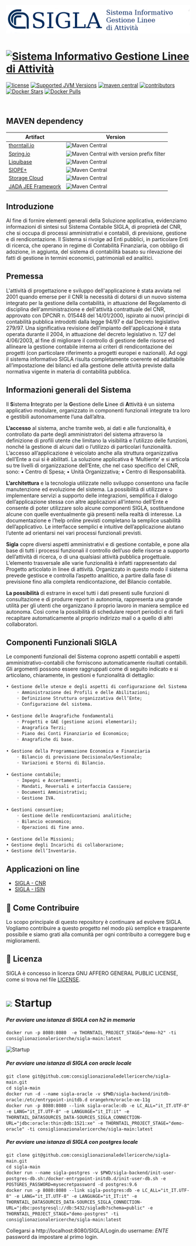 # [![Sistema Informativo Gestione Linee di Attività](https://github.com/consiglionazionaledellericerche/sigla-main/blob/master/docs/logo-git.png)](https://contab.cnr.it/SIGLANG)
# [![Sistema Informativo Gestione Linee di Attività](https://github.com/consiglionazionaledellericerche/sigla-main/blob/master/docs/screenshot/main.png)](https://contab.cnr.it/SIGLANG)

[![license](https://img.shields.io/badge/License-AGPL%20v3-blue.svg?logo=gnu&style=for-the-badge)](https://github.com/consiglionazionaledellericerche/sigla-main/blob/master/LICENSE)
[![Supported JVM Versions](https://img.shields.io/badge/JVM-8-brightgreen.svg?style=for-the-badge&logo=Java)](https://openjdk.java.net/install/)
[![maven central](https://img.shields.io/maven-central/v/it.cnr.si.sigla/sigla-parent.svg?logo=apache-maven&style=for-the-badge)](https://mvnrepository.com/artifact/it.cnr.si.sigla/sigla-parent)
[![contributors](https://img.shields.io/github/contributors/consiglionazionaledellericerche/sigla-main.svg?logo=github&style=for-the-badge)](https://github.com/consiglionazionaledellericerche/sigla-main/contributors/)
[![Docker Stars](https://img.shields.io/docker/stars/consiglionazionalericerche/sigla-main.svg?logo=docker&style=for-the-badge)](https://hub.docker.com/r/consiglionazionalericerche/sigla-main/)
[![Docker Pulls](https://img.shields.io/docker/pulls/consiglionazionalericerche/sigla-main.svg?logo=docker&style=for-the-badge)](https://hub.docker.com/r/consiglionazionalericerche/sigla-main/)

[![<Build doc Status>](https://circleci.com/gh/consiglionazionaledellericerche/sigla-main.svg?style=svg)](https://app.circleci.com/pipelines/github/consiglionazionaledellericerche/sigla-main)
[![<docs>](https://circleci.com/gh/consiglionazionaledellericerche/sigla-main.svg?style=shield)](https://consiglionazionaledellericerche.github.io/sigla-main)

## MAVEN dependency
|Artifact| Version |
|---|---|
|[thorntail.io](https://thorntail.io/)| ![Maven Central](https://img.shields.io/maven-central/v/io.thorntail/bom-all/2.7.0.Final.svg?style=for-the-badge)|
|[Spring.io](https://spring.io/)| ![Maven Central with version prefix filter](https://img.shields.io/maven-central/v/org.springframework/spring-context/5.1.8.RELEASE.svg?logo=spring&style=for-the-badge) |
|[Liquibase](https://www.liquibase.org/) | ![Maven Central](https://img.shields.io/maven-central/v/org.liquibase/liquibase-core/3.5.3.svg?style=for-the-badge)|
|[SIOPE+](https://github.com/consiglionazionaledellericerche/siopeplus) | ![Maven Central](https://img.shields.io/maven-central/v/it.cnr.si/siopeplus.svg?style=for-the-badge)|
|[Storage Cloud](https://github.com/consiglionazionaledellericerche/storage-cloud) | ![Maven Central](https://img.shields.io/maven-central/v/it.cnr.si.storage/storage-cloud/2.0.2.svg?style=for-the-badge)|
|[JADA JEE Framework](https://github.com/consiglionazionaledellericerche/jada) | ![Maven Central](https://img.shields.io/maven-central/v/it.cnr.si/jada.svg?style=for-the-badge)|
 
## Introduzione
Al fine di fornire elementi generali della Soluzione applicativa, evidenziamo informazioni di sintesi sul Sistema Contabile SIGLA, di proprietà del CNR, che si occupa di processi amministrativi e contabili, di previsione, gestione e di rendicontazione. Il Sistema si rivolge ad Enti pubblici, in particolare Enti di ricerca, che operano in regime di Contabilità Finanziaria, con obbligo di adozione, in aggiunta, del sistema di contabilità basato su rilevazione dei fatti di gestione in termini economici, patrimoniali ed analitici.

## Premessa
L'attività di progettazione e sviluppo dell'applicazione è stata avviata nel 2001 quando emerse per il CNR la necessità di dotarsi di un nuovo sistema integrato per la gestione della contabilità, in attuazione del Regolamento di disciplina dell'amministrazione e dell'attività contrattuale del CNR, approvato con DPCNR n. 015448 del 14/01/2000, ispirato ai nuovi principi di contabilità pubblica introdotti dalla legge 94/97 e dal Decreto legislativo 279/97.
Una significativa revisione dell'impianto dell'applicazione è stata operata durante il 2004, in attuazione del decreto legislativo n. 127 del 4/06/2003, al fine di migliorare il controllo di gestione delle risorse ed allineare la gestione contabile interna ai criteri di rendicontazione dei progetti (con particolare riferimento a progetti europei e nazionali).
Ad oggi il sistema informativo SIGLA risulta completamente coerente ed adattabile all’impostazione dei bilanci ed alla gestione delle attività previste dalla normativa vigente in materia di contabilità pubblica.

## Informazioni generali del Sistema 
Il **S**istema **I**ntegrato per la **G**estione delle **L**inee di **A**ttività è un sistema applicativo modulare, organizzato in componenti funzionali integrate tra loro e gestibili autonomamente l’una dall’altra.

**L’accesso** al sistema, anche tramite web, ai dati e alle funzionalità, è controllato da parte degli amministratori del sistema attraverso la definizione di profili utente che limitano la visibilità e l’utilizzo delle funzioni, nonché la gestione di alcuni dati o l’utilizzo di particolari funzionalità. L’accesso all’applicazione è veicolato anche alla struttura organizzativa dell’Ente a cui si è abilitati.
La soluzione applicativa è ‘Multiente’ e si articola su tre livelli di organizzazione dell’Ente, che nel caso specifico del CNR, sono:
    • Centro di Spesa;
    • Unità Organizzativa;
    • Centro di Responsabilità.

**L’architettura** e la tecnologia utilizzate nello sviluppo consentono una facile manutenzione ed evoluzione del sistema. La possibilità di utilizzare o implementare servizi a supporto delle integrazioni, semplifica il dialogo dell’applicazione stessa con altre applicazioni all’interno dell’Ente e consente di poter utilizzare solo alcune componenti SIGLA, sostituendone alcune con quelle eventualmente già presenti nella realtà di interesse. La documentazione e l’help online previsti completano la semplice usabilità dell’applicativo.
Le interfacce semplici e intuitive dell’applicazione aiutano l’utente ad orientarsi nei vari processi funzionali previsti.

**Sigla** copre diversi aspetti amministrativi e di gestione contabile, e pone alla base di tutti i processi funzionali il controllo dell’uso delle risorse a supporto dell’attività di ricerca, o di una qualsiasi attività pubblica progettuale. L’elemento trasversale alle varie funzionalità è infatti rappresentato dal Progetto articolato in linee di attività.
Organizzato in questo modo il sistema prevede gestisce e controlla l’aspetto analitico, a partire dalla fase di previsione fino alla completa rendicontazione, del Bilancio contabile.

**La possibilità** di estrarre in excel tutti i dati presenti sulle funzioni di consultazione e di produrre report in autonomia, rappresenta una grande utilità per gli utenti che organizzano il proprio lavoro in maniera semplice ed autonoma. Così come la possibilità di schedulare report periodici e di farli recapitare automaticamente al proprio indirizzo mail o a quello di altri collaboratori.

## Componenti Funzionali SIGLA 

Le componenti funzionali del Sistema coprono aspetti contabili e aspetti amministrativo-contabili che forniscono automaticamente risultati contabili. Gli argomenti possono essere raggruppati come di seguito indicato e si articolano, chiaramente, in gestioni e funzionalità di dettaglio:

    • Gestione delle utenze e degli aspetti di configurazione del Sistema
        ◦ Amministrazione dei Profili e delle Abilitazioni;
        ◦ Definizione Struttura organizzativa dell’Ente;
        ◦ Configurazione del sistema.

    • Gestione delle Anagrafiche fondamentali
        ◦ Progetti e GAE (gestione azioni elementari);
        ◦ Anagrafica Terzi;
        ◦ Piano dei Conti Finanziario ed Economico;
        ◦ Anagrafiche di base.

    • Gestione della Programmazione Economica e Finanziaria
        ◦ Bilancio di previsione Decisionale/Gestionale;
        ◦ Variazioni e Storni di Bilancio.

    • Gestione contabile;
        ◦ Impegni e Accertamenti;
        ◦ Mandati, Reversali e interfaccia Cassiere;
        ◦ Documenti Amministrativi;
        ◦ Gestione IVA.

    • Gestioni consuntive;
        ◦ Gestione delle rendicontazioni analitiche;
        ◦ Bilancio economico;
        ◦ Operazioni di fine anno.

    • Gestione delle Missioni;
    • Gestione degli Incarichi di collaborazione;
    • Gestione dell’Inventario.

## Applicazioni on line

* [SIGLA - CNR](https://contab.cnr.it/SIGLANG)
* [SIGLA - ISIN](https://isin.cnr.it)

## 👏 Come Contribuire 

Lo scopo principale di questo repository è continuare ad evolvere SIGLA. Vogliamo contribuire a questo progetto nel modo più semplice e trasparente possibile e siamo grati alla comunità per ogni contribuito a correggere bug e miglioramenti.

## 📄 Licenza

SIGLA è concesso in licenza GNU AFFERO GENERAL PUBLIC LICENSE, come si trova nel file [LICENSE][l].

[l]: https://github.com/consiglionazionaledellericerche/cool-jconon/blob/master/LICENSE

# <img src="https://www.docker.com/sites/default/files/d8/2019-07/Moby-logo.png" width=80> Startup

#### _Per avviare una istanza di SIGLA con h2 in memoria_ 
```
docker run -p 8080:8080  -e THORNTAIL_PROJECT_STAGE="demo-h2" -ti consiglionazionalericerche/sigla-main:latest
```

![Startup](docs/screenshot/startup_h2.png)

#### _Per avviare una istanza di SIGLA con oracle locale_ 
```
git clone git@github.com:consiglionazionaledellericerche/sigla-main.git
cd sigla-main
docker run -d --name sigla-oracle -v $PWD/sigla-backend/initdb-oracle:/etc/entrypoint-initdb.d orangehrm/oracle-xe-11g
docker run -p 8080:8080 --link sigla-oracle:db -e LC_ALL="it_IT.UTF-8" -e LANG="it_IT.UTF-8" -e LANGUAGE="it_IT:it" -e THORNTAIL_DATASOURCES_DATA-SOURCES_SIGLA_CONNECTION-URL="jdbc:oracle:thin:@db:1521:xe" -e THORNTAIL_PROJECT_STAGE="demo-oracle" -ti consiglionazionalericerche/sigla-main:latest
```
#### _Per avviare una istanza di SIGLA con postgres locale_
```
git clone git@github.com:consiglionazionaledellericerche/sigla-main.git
cd sigla-main
docker run --name sigla-postgres -v $PWD/sigla-backend/init-user-postgres-db.sh:/docker-entrypoint-initdb.d/init-user-db.sh -e POSTGRES_PASSWORD=mysecretpassword -d postgres:9.6
docker run -p 8080:8080 --link sigla-postgres:db -e LC_ALL="it_IT.UTF-8" -e LANG="it_IT.UTF-8" -e LANGUAGE="it_IT:it" -e THORNTAIL_DATASOURCES_DATA-SOURCES_SIGLA_CONNECTION-URL="jdbc:postgresql://db:5432/sigladb?schema=public" -e THORNTAIL_PROJECT_STAGE="demo-postgres" -ti consiglionazionalericerche/sigla-main:latest
```

Collegarsi a http://localhost:8080/SIGLA/Login.do username: _ENTE_ password da impostare al primo login. 
